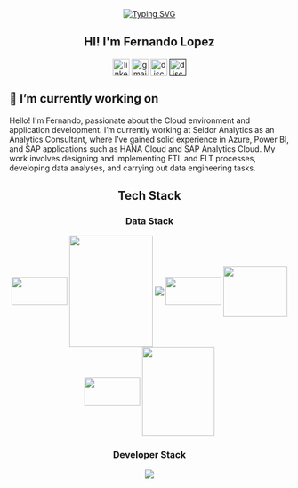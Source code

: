 
<div align="center">
  <a href="https://git.io/typing-svg"><img src="https://readme-typing-svg.demolab.com?font=Fira+Code&pause=1000&color=4C64F7&width=435&lines=Data+Engineering;Front-end+Developer" alt="Typing SVG" center="true" /></a>
  <h2> HI! I'm Fernando Lopez </h2>
  <a href="https://www.linkedin.com/in/fernandolopez-/" target="blank"><img align="center" src="https://user-images.githubusercontent.com/88904952/234979284-68c11d7f-1acc-4f0c-ac78-044e1037d7b0.png" alt="linkedin" height="30" width="30" /></a>
  <a href="fernandolopezcontact1@gmail.com" target="blank"><img align="center" src="https://skillicons.dev/icons?i=gmail&perline=14" alt="gmail" height="30" width="30"  /></a>
  <a href="https://www.instagram.com/feernlopez" target="blank"><img align="center"src="https://github.com/user-attachments/assets/cbadc4b6-b2ec-4350-af83-2085f2226c6f"alt="discord" height="30" width="30" /></a>
  <a href="" target="blank"><img align="center" src="https://user-images.githubusercontent.com/88904952/234982627-019fd336-6248-453c-9b05-97c13fd1d207.png" alt="discord" height="30" width="30" /></a>
</div>

<h2>🔭 I’m currently working on</h2>
<p>
  Hello! I'm Fernando, passionate about the Cloud environment and application development.
I’m currently working at Seidor Analytics as an Analytics Consultant, where I’ve gained solid experience in Azure, Power BI, and SAP applications such as HANA Cloud and SAP Analytics Cloud. My work involves designing and implementing ETL and ELT processes, developing data analyses, and carrying out data engineering tasks.
</p>

<div align="center">
  <h2> Tech Stack </h2>
  <div>
    <h3> Data Stack </h3>
      <img align="center" src="https://img.shields.io/badge/Python-FFD43B?style=for-the-badge&logo=python&logoColor=darkgreen" height="50" width="100" />
      <img align="center" src="https://custom-icon-badges.demolab.com/badge/Microsoft%20Azure-0089D6?logo=msazure&logoColor=white" height="200" width="150" />
      <img align="center" src="https://custom-icon-badges.demolab.com/badge/Microsoft%20SQL%20Server-CC2927?logo=mssqlserver-white&logoColor=white"/>
      <img align= "center" src="https://img.shields.io/badge/Pandas-2C2D72?style=for-the-badge&logo=pandas&logoColor=white" height="50" width="100" />
      <img align="center" src="https://img.shields.io/badge/Apache%20Spark-E25A1C?logo=apachespark&logoColor=fff" height="90" width="115" />
      <img align="center" src="https://custom-icon-badges.demolab.com/badge/Power%20BI-F1C912?logo=power-bi&logoColor=fff" height="50" width="100"/>
      <img align="center" src="https://img.shields.io/badge/Microsoft_Excel-217346?style=for-the-badge&logo=microsoft-excel&logoColor=white" height="160" width="130" /> 
      
  </div>
  <div>
    <h3> Developer Stack </h3>
    <!--
    <img align="center" src="https://img.shields.io/badge/javascript-%23323330.svg?style=for-the-badge&logo=javascript&logoColor=%23F7DF1E" height="50" width="100" /> 
    <img align= "center" src="https://img.shields.io/badge/Postman-FF6C37?style=for-the-badge&logo=postman&logoColor=white" height="50" width="100" />
    -->
    <img src="https://skillicons.dev/icons?i=js,ts,react,nodejs,nextjs,tailwind,mongodb,threejs,git,html,css,postman,vscode&perline=14" />
  </div>
</div>




<!--
**FernandoNLopez/FernandoNLopez** is a ✨ _special_ ✨ repository because its `README.md` (this file) appears on your GitHub profile.

Here are some ideas to get you started:

- 🔭 I’m currently working on ...
- 🌱 I’m currently learning ...
- 👯 I’m looking to collaborate on ...
- 🤔 I’m looking for help with ...
- 💬 Ask me about ...
- 📫 How to reach me: ...
- 😄 Pronouns: ...
- ⚡ Fun fact: ...
-->
